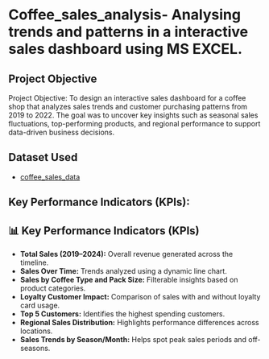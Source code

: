 # Coffee_sales_analysis- Analysing trends and patterns in a interactive sales dashboard using MS EXCEL.
## Project Objective 
Project Objective:
To design an interactive sales dashboard for a coffee shop that analyzes sales trends and customer purchasing patterns from 2019 to 2022. The goal was to uncover key insights such as seasonal sales fluctuations, top-performing products, and regional performance to support data-driven business decisions.
## Dataset Used 
- <a href= "https://github.com/RAHUL255148/coffee_sales_data/blob/main/coffeeOrdersData%20PROJECT%201.xlsx">coffee_sales_data<a/>
## Key Performance Indicators (KPIs):
## 📊 Key Performance Indicators (KPIs)

- **Total Sales (2019–2024):** Overall revenue generated across the timeline.
- **Sales Over Time:** Trends analyzed using a dynamic line chart.
- **Sales by Coffee Type and Pack Size:** Filterable insights based on product categories.
- **Loyalty Customer Impact:** Comparison of sales with and without loyalty card usage.
- **Top 5 Customers:** Identifies the highest spending customers.
- **Regional Sales Distribution:** Highlights performance differences across locations.
- **Sales Trends by Season/Month:** Helps spot peak sales periods and off-seasons.
